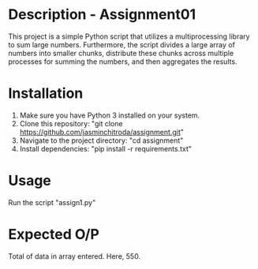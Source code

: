 # Description - Assignment01
This project is a simple Python script that utilizes a multiprocessing library to sum large numbers. Furthermore, the script divides a large array of numbers into smaller chunks, distribute these chunks across multiple processes for summing the numbers, and then aggregates the results.

# Installation
1. Make sure you have Python 3 installed on your system.
2. Clone this repository: "git clone https://github.com/jasminchitroda/assignment.git"
3. Navigate to the project directory: "cd assignment"
4. Install dependencies: "pip install -r requirements.txt"

# Usage
Run the script "assign1.py"

# Expected O/P
Total of data in array entered. Here, 550.

